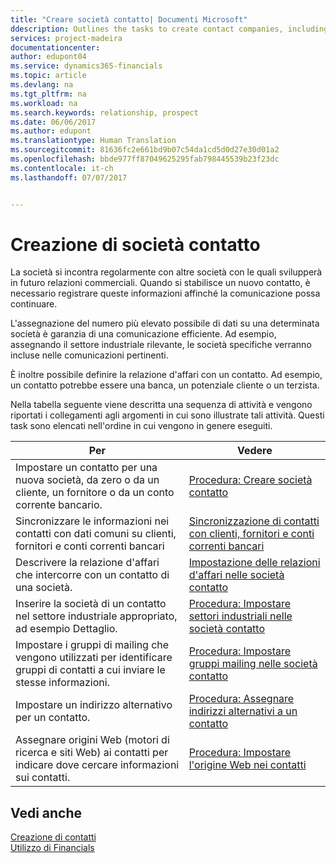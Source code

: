 ```yaml
---
title: "Creare società contatto| Documenti Microsoft"
ddescription: Outlines the tasks to create contact companies, including assigning relevant data about prospects and defining the business relationships you have with companies.
services: project-madeira
documentationcenter: 
author: edupont04
ms.service: dynamics365-financials
ms.topic: article
ms.devlang: na
ms.tgt_pltfrm: na
ms.workload: na
ms.search.keywords: relationship, prospect
ms.date: 06/06/2017
ms.author: edupont
ms.translationtype: Human Translation
ms.sourcegitcommit: 81636fc2e661bd9b07c54da1cd5d0d27e30d01a2
ms.openlocfilehash: bbde977ff87049625295fab798445539b23f23dc
ms.contentlocale: it-ch
ms.lasthandoff: 07/07/2017


---
```

# <a name="creating-contact-companies"></a>Creazione di società contatto
La società si incontra regolarmente con altre società con le quali svilupperà in futuro relazioni commerciali. Quando si stabilisce un nuovo contatto, è necessario registrare queste informazioni affinché la comunicazione possa continuare.

L'assegnazione del numero più elevato possibile di dati su una determinata società è garanzia di una comunicazione efficiente. Ad esempio, assegnando il settore industriale rilevante, le società specifiche verranno incluse nelle comunicazioni pertinenti.

È inoltre possibile definire la relazione d'affari con un contatto. Ad esempio, un contatto potrebbe essere una banca, un potenziale cliente o un terzista.

Nella tabella seguente viene descritta una sequenza di attività e vengono riportati i collegamenti agli argomenti in cui sono illustrate tali attività. Questi task sono elencati nell'ordine in cui vengono in genere eseguiti.

| Per | Vedere |
| --- | --- |
| Impostare un contatto per una nuova società, da zero o da un cliente, un fornitore o da un conto corrente bancario. |[Procedura: Creare società contatto](marketing-how-create-contact-companies.md) |
| Sincronizzare le informazioni nei contatti con dati comuni su clienti, fornitori e conti correnti bancari |[Sincronizzazione di contatti con clienti, fornitori e conti correnti bancari](marketing-synchronize-contacts-customers-vendors-bank-accounts.md) |
| Descrivere la relazione d'affari che intercorre con un contatto di una società. |[Impostazione delle relazioni d'affari nelle società contatto](marketing-business-relations.md) |
| Inserire la società di un contatto nel settore industriale appropriato, ad esempio Dettaglio. |[Procedura: Impostare settori industriali nelle società contatto](marketing-industry-groups.md) |
| Impostare i gruppi di mailing che vengono utilizzati per identificare gruppi di contatti a cui inviare le stesse informazioni. |[Procedura: Impostare gruppi mailing nelle società contatto](marketing-mailing-groups.md) |
| Impostare un indirizzo alternativo per un contatto. |[Procedura: Assegnare indirizzi alternativi a un contatto](marketing-how-assign-alternate-address.md) |
| Assegnare origini Web (motori di ricerca e siti Web) ai contatti per indicare dove cercare informazioni sui contatti. |[Procedura: Impostare l'origine Web nei contatti](marketing-web-sources.md) |

## <a name="see-also"></a>Vedi anche
[Creazione di contatti](marketing-create-contact-persons.md)   
[Utilizzo di Financials](ui-work-product.md)


